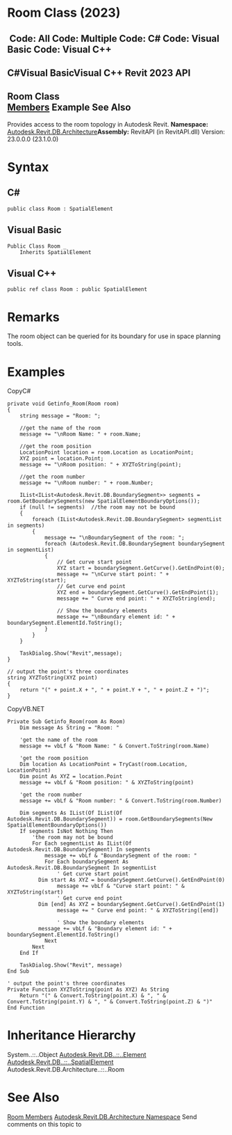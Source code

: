 # Room Class (2023)

﻿
 Code: All Code: Multiple Code: C# Code: Visual Basic Code: Visual C++   
---  
C#Visual BasicVisual C++
Revit 2023 API  
---  
Room Class  
[Members](21d28ce3-3c1a-43cd-9714-0fe7223c5636.md "Room Members") Example See Also  
---  
Provides access to the room topology in Autodesk Revit.
**Namespace:** [Autodesk.Revit.DB.Architecture](720f0c58-cb2b-4f13-374a-7348ed0a1cd3.md "Autodesk.Revit.DB.Architecture Namespace")**Assembly:** RevitAPI (in RevitAPI.dll) Version: 23.0.0.0 (23.1.0.0)
# Syntax
C#  
---  
```text
public class Room : SpatialElement
```
  
Visual Basic  
---  
```text
Public Class Room _
	Inherits SpatialElement
```
  
Visual C++  
---  
```text
public ref class Room : public SpatialElement
```
  
# Remarks
The room object can be queried for its boundary for use in space planning tools.
# Examples
CopyC#
```text
private void Getinfo_Room(Room room)
{
    string message = "Room: ";

    //get the name of the room
    message += "\nRoom Name: " + room.Name;

    //get the room position
    LocationPoint location = room.Location as LocationPoint;
    XYZ point = location.Point;
    message += "\nRoom position: " + XYZToString(point);

    //get the room number
    message += "\nRoom number: " + room.Number;

    IList<IList<Autodesk.Revit.DB.BoundarySegment>> segments = room.GetBoundarySegments(new SpatialElementBoundaryOptions());
    if (null != segments)  //the room may not be bound
    {
        foreach (IList<Autodesk.Revit.DB.BoundarySegment> segmentList in segments)
        {
            message += "\nBoundarySegment of the room: ";
            foreach (Autodesk.Revit.DB.BoundarySegment boundarySegment in segmentList)
            {
                // Get curve start point
                XYZ start = boundarySegment.GetCurve().GetEndPoint(0);
                message += "\nCurve start point: " + XYZToString(start);
                // Get curve end point
                XYZ end = boundarySegment.GetCurve().GetEndPoint(1);
                message += " Curve end point: " + XYZToString(end);

                // Show the boundary elements
                message += "\nBoundary element id: " + boundarySegment.ElementId.ToString();
            }
        }
    }

    TaskDialog.Show("Revit",message);
}

// output the point's three coordinates
string XYZToString(XYZ point)
{
    return "(" + point.X + ", " + point.Y + ", " + point.Z + ")";
}
```

CopyVB.NET
```text
Private Sub Getinfo_Room(room As Room)
    Dim message As String = "Room: "

    'get the name of the room
    message += vbLf & "Room Name: " & Convert.ToString(room.Name)

    'get the room position
    Dim location As LocationPoint = TryCast(room.Location, LocationPoint)
    Dim point As XYZ = location.Point
    message += vbLf & "Room position: " & XYZToString(point)

    'get the room number
    message += vbLf & "Room number: " & Convert.ToString(room.Number)

    Dim segments As IList(Of IList(Of Autodesk.Revit.DB.BoundarySegment)) = room.GetBoundarySegments(New SpatialElementBoundaryOptions())
    If segments IsNot Nothing Then
        'the room may not be bound
        For Each segmentList As IList(Of Autodesk.Revit.DB.BoundarySegment) In segments
            message += vbLf & "BoundarySegment of the room: "
            For Each boundarySegment As Autodesk.Revit.DB.BoundarySegment In segmentList
                ' Get curve start point
          Dim start As XYZ = boundarySegment.GetCurve().GetEndPoint(0)
                message += vbLf & "Curve start point: " & XYZToString(start)
                ' Get curve end point
          Dim [end] As XYZ = boundarySegment.GetCurve().GetEndPoint(1)
                message += " Curve end point: " & XYZToString([end])

                ' Show the boundary elements
          message += vbLf & "Boundary element id: " + boundarySegment.ElementId.ToString()
            Next
        Next
    End If

    TaskDialog.Show("Revit", message)
End Sub

' output the point's three coordinates
Private Function XYZToString(point As XYZ) As String
    Return "(" & Convert.ToString(point.X) & ", " & Convert.ToString(point.Y) & ", " & Convert.ToString(point.Z) & ")"
End Function
```

# Inheritance Hierarchy
System..::..Object [Autodesk.Revit.DB..::..Element](eb16114f-69ea-f4de-0d0d-f7388b105a16.md "Element Class") [Autodesk.Revit.DB..::..SpatialElement](e73594e8-23aa-899f-82fb-3490def8ece2.md "SpatialElement Class") Autodesk.Revit.DB.Architecture..::..Room
# See Also
[Room Members](21d28ce3-3c1a-43cd-9714-0fe7223c5636.md "Room Members")
[Autodesk.Revit.DB.Architecture Namespace](720f0c58-cb2b-4f13-374a-7348ed0a1cd3.md "Autodesk.Revit.DB.Architecture Namespace")
Send comments on this topic to 